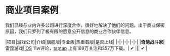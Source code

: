 # 商业项目案例

我们已经与业内许多公司进行深度合作，很好地解决了他们的问题。出于商业保密原因，我们只罗列了极有限的愿意公开信息的商业合作伙伴信息。


|项目|游戏公司|介绍|旗舰版|专业版|热重载版|是否上线|
|-|-|-|-|-|-|
|**奇葩战斗家**|雷霆游戏|[iOS](https://apps.apple.com/cn/app/%E5%A5%87%E8%91%A9%E6%88%98%E6%96%97%E5%AE%B6/id1434798394) 11w评论，[taptap](https://www.taptap.cn/app/45981?utm_medium=seo&utm_source=google) 上有169万关注和357万下载。| ✔ ||| ✔ |



